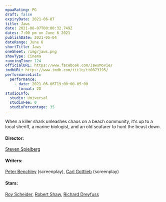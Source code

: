 ```yaml
---
mpaaRating: PG
draft: false
expiryDate: 2021-06-07
title: Jaws
date: 2021-06-07T00:00:32.749Z
dates: 7:00 pm on June 6 2021
publishDate: 2021-05-04
dateRange: June 6
shortTitle: Jaws
oneSheet: /img/jaws.png
showType: Cinema
runningTime: 124
officialURL: https://www.facebook.com/JawsMovie/
imdbURL: https://www.imdb.com/title/tt0073195/
performanceList:
  performance:
    - date: 2021-06-06T19:00:00-05:00
      format: 2D
studioInfo:
  studio: Universal
  studioFee: 0
  studioPercentage: 35
---
```

When a killer shark unleashes chaos on a beach community, it's up to a local sheriff, a marine biologist, and an old seafarer to hunt the beast down.

#### Director:

[Steven Spielberg](https://www.imdb.com/name/nm0000229/?ref_=tt_ov_dr)

#### Writers:

[Peter Benchley](https://www.imdb.com/name/nm0001940/?ref_=tt_ov_wr) (screenplay), [Carl Gottlieb](https://www.imdb.com/name/nm0331956/?ref_=tt_ov_wr) (screenplay)

#### Stars:

[Roy Scheider](https://www.imdb.com/name/nm0001702/?ref_=tt_ov_st_sm), [Robert Shaw](https://www.imdb.com/name/nm0001727/?ref_=tt_ov_st_sm), [Richard Dreyfuss](https://www.imdb.com/name/nm0000377/?ref_=tt_ov_st_sm)
